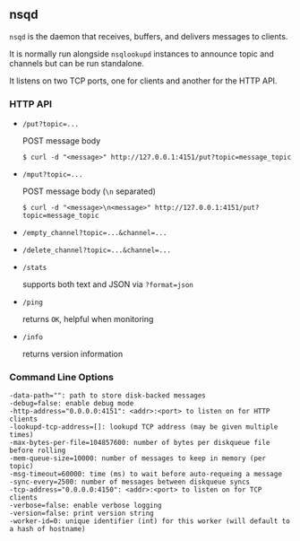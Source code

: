 ## nsqd

`nsqd` is the daemon that receives, buffers, and delivers messages to clients.

It is normally run alongside `nsqlookupd` instances to announce topic and channels but can be run
standalone.

It listens on two TCP ports, one for clients and another for the HTTP API.

### HTTP API

* `/put?topic=...`

    POST message body
    
    `$ curl -d "<message>" http://127.0.0.1:4151/put?topic=message_topic`

* `/mput?topic=...`

    POST message body (`\n` separated)
    
    `$ curl -d "<message>\n<message>" http://127.0.0.1:4151/put?topic=message_topic`

* `/empty_channel?topic=...&channel=...`
* `/delete_channel?topic=...&channel=...`
* `/stats`

    supports both text and JSON via `?format=json`

* `/ping`

    returns `OK`, helpful when monitoring

* `/info`

    returns version information

### Command Line Options

    -data-path="": path to store disk-backed messages
    -debug=false: enable debug mode
    -http-address="0.0.0.0:4151": <addr>:<port> to listen on for HTTP clients
    -lookupd-tcp-address=[]: lookupd TCP address (may be given multiple times)
    -max-bytes-per-file=104857600: number of bytes per diskqueue file before rolling
    -mem-queue-size=10000: number of messages to keep in memory (per topic)
    -msg-timeout=60000: time (ms) to wait before auto-requeing a message
    -sync-every=2500: number of messages between diskqueue syncs
    -tcp-address="0.0.0.0:4150": <addr>:<port> to listen on for TCP clients
    -verbose=false: enable verbose logging
    -version=false: print version string
    -worker-id=0: unique identifier (int) for this worker (will default to a hash of hostname)
